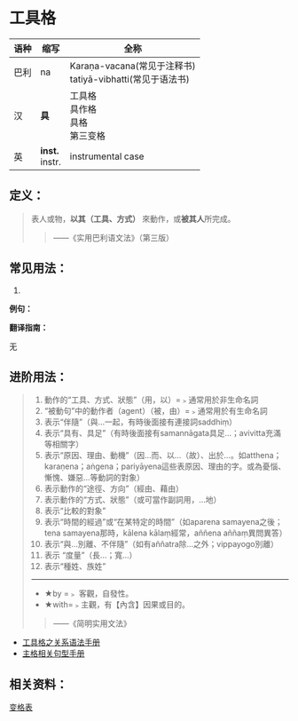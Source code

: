 # 工具格

|语种|缩写|全称|
|-|-|-|
|巴利|na|Karaṇa-vacana\(常见于注释书\)<br>tatiyā-vibhatti\(常见于语法书\)|
|汉|**具**|工具格<br>具作格<br>具格<br>第三变格|
|英|**inst.**<br>instr.|instrumental case|

## 定义：

> 表人或物，**以其（工具、方式）** 來動作，或**被其人**所完成。
>
> > ——《实用巴利语文法》（第三版）

## 常见用法：

1. 

**例句：**

**翻译指南：**

无

## 进阶用法：

>1. 動作的“工具、方式、狀態”（用，以）=﹥通常用於非生命名詞
>2. “被動句”中的動作者（agent）（被，由）=﹥通常用於有生命名詞
>3. 表示“伴隨”（與…一起，有時後面接有連接詞saddhiṃ）
>4. 表示“具有、具足”（有時後面接有samannāgata具足…；avivitta充滿等相關字）
>5. 表示“原因、理由、動機”（因…而、以…（故）、出於…。如atthena；karaṇena；aṅgena；pariyāyena這些表原因、理由的字。或為憂惱、慚愧、嫌惡…等動詞的對象）
>6. 表示動作的“途徑、方向”（經由、藉由）
>7. 表示動作的“方式、狀態”（或可當作副詞用，…地）
>8. 表示“比較的對象” 
>9. 表示“時間的經過”或“在某特定的時間”（如aparena samayena之後；tena samayena那時，kālena kālaṃ經常，aññena aññaṃ異問異答）
>10. 表示“與…別離、不伴隨”（如有aññatra除…之外；vippayogo別離）
>11. 表示 “度量”（長…；寬…）
>12. 表示“種姓、族姓”
>---
>- ★by =﹥ 客觀，自發性。
>- ★with=﹥主觀，有【內含】因果或目的。
>>——《简明实用文法》

* [工具格之关系语法手册](../basic-relation/instr.md)
* [主格相关句型手册](../grammar/grammar.md)


## 相关资料：

[变格表](ending-table.md)

